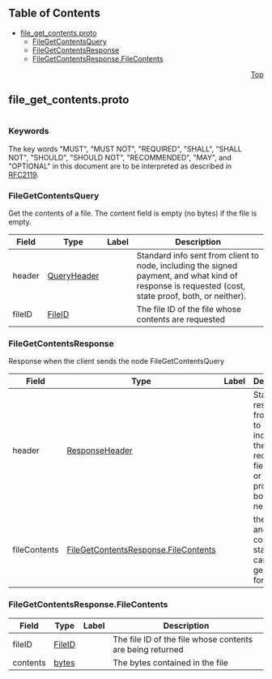 ## Table of Contents

- [file_get_contents.proto](#file_get_contents-proto)
    - [FileGetContentsQuery](#proto-FileGetContentsQuery)
    - [FileGetContentsResponse](#proto-FileGetContentsResponse)
    - [FileGetContentsResponse.FileContents](#proto-FileGetContentsResponse-FileContents)
  



<a name="file_get_contents-proto"></a>
<p align="right"><a href="#top">Top</a></p>

## file_get_contents.proto
#

### Keywords
The key words "MUST", "MUST NOT", "REQUIRED", "SHALL", "SHALL NOT",
"SHOULD", "SHOULD NOT", "RECOMMENDED", "MAY", and "OPTIONAL" in this
document are to be interpreted as described in [RFC2119](https://www.ietf.org/rfc/rfc2119).


<a name="proto-FileGetContentsQuery"></a>

### FileGetContentsQuery
Get the contents of a file. The content field is empty (no bytes) if the file is empty.


| Field | Type | Label | Description |
| ----- | ---- | ----- | ----------- |
| header | [QueryHeader](#proto-QueryHeader) |  | Standard info sent from client to node, including the signed payment, and what kind of response is requested (cost, state proof, both, or neither). |
| fileID | [FileID](#proto-FileID) |  | The file ID of the file whose contents are requested |






<a name="proto-FileGetContentsResponse"></a>

### FileGetContentsResponse
Response when the client sends the node FileGetContentsQuery


| Field | Type | Label | Description |
| ----- | ---- | ----- | ----------- |
| header | [ResponseHeader](#proto-ResponseHeader) |  | Standard response from node to client, including the requested fields: cost, or state proof, or both, or neither |
| fileContents | [FileGetContentsResponse.FileContents](#proto-FileGetContentsResponse-FileContents) |  | the file ID and contents (a state proof can be generated for this) |






<a name="proto-FileGetContentsResponse-FileContents"></a>

### FileGetContentsResponse.FileContents



| Field | Type | Label | Description |
| ----- | ---- | ----- | ----------- |
| fileID | [FileID](#proto-FileID) |  | The file ID of the file whose contents are being returned |
| contents | [bytes](#bytes) |  | The bytes contained in the file |





 <!-- end messages -->

 <!-- end enums -->

 <!-- end HasExtensions -->

 <!-- end services -->


